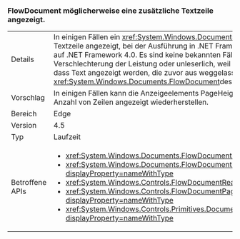 ### <a name="flowdocument-may-show-an-extra-line-of-text"></a>FlowDocument möglicherweise eine zusätzliche Textzeile angezeigt.

|   |   |
|---|---|
|Details|In einigen Fällen ein <xref:System.Windows.Documents.FlowDocument> Element wird eine zusätzliche Textzeile angezeigt, bei der Ausführung in .NET Framework 4.5 verglichen, wie es bei Ausführung auf .NET Framework 4.0. Es sind keine bekannten Fällen über die Änderung verursacht eine Verschlechterung der Leistung oder unleserlich, weil anzuzeigende Text, aber es kann dazu führen, dass Text angezeigt werden, die zuvor aus weggelassen wurde eine <xref:System.Windows.Documents.FlowDocument>des anzeigen.|
|Vorschlag|In einigen Fällen kann die Anzeigeelements PageHeight-Eigenschaft nimmt einen die vergangenen Anzahl von Zeilen angezeigt wiederherstellen.|
|Bereich|Edge|
|Version|4.5|
|Typ|Laufzeit|
|Betroffene APIs|<ul><li><xref:System.Windows.Documents.FlowDocument.%23ctor?displayProperty=nameWithType></li><li><xref:System.Windows.Documents.FlowDocument.%23ctor(System.Windows.Documents.Block)?displayProperty=nameWithType></li><li><xref:System.Windows.Controls.FlowDocumentReader.%23ctor?displayProperty=nameWithType></li><li><xref:System.Windows.Controls.FlowDocumentPageViewer.%23ctor?displayProperty=nameWithType></li><li><xref:System.Windows.Controls.Primitives.DocumentPageView.%23ctor?displayProperty=nameWithType></li></ul>|

